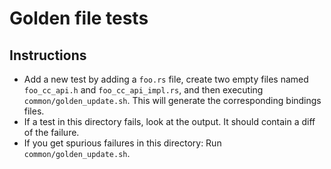 # Golden file tests

## Instructions

*   Add a new test by adding a `foo.rs` file, create two empty files named
    `foo_cc_api.h` and `foo_cc_api_impl.rs`, and then executing
    `common/golden_update.sh`. This will generate the
    corresponding bindings files.
*   If a test in this directory fails, look at the output. It should contain a
    diff of the failure.
*   If you get spurious failures in this directory: Run
    `common/golden_update.sh`.
